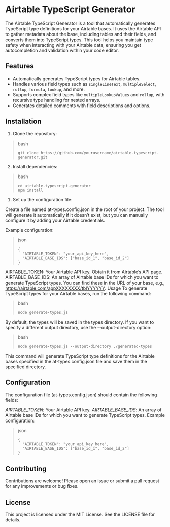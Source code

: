 # Airtable TypeScript Generator

The Airtable TypeScript Generator is a tool that automatically generates TypeScript type definitions for your Airtable bases. It uses the Airtable API to gather metadata about the base, including tables and their fields, and converts them into TypeScript types. This tool helps you maintain type safety when interacting with your Airtable data, ensuring you get autocompletion and validation within your code editor.

## Features
- Automatically generates TypeScript types for Airtable tables.
- Handles various field types such as `singleLineText`, `multipleSelect`, `rollup`, `formula`, `lookup`, and more.
- Supports complex field types like `multipleLookupValues` and `rollup`, with recursive type handling for nested arrays.
- Generates detailed comments with field descriptions and options.

## Installation

1. Clone the repository:

> bash
> ```
> git clone https://github.com/yourusername/airtable-typescript-generator.git
> ```

2. Install dependencies:

> bash
> ```
> cd airtable-typescript-generator
> npm install
> ```

1. Set up the configuration file:

Create a file named at-types.config.json in the root of your project. The tool will generate it automatically if it doesn’t exist, but you can manually configure it by adding your Airtable credentials.

Example configuration:

> json
> ```
> {
>   "AIRTABLE_TOKEN": "your_api_key_here",
>   "AIRTABLE_BASE_IDS": ["base_id_1", "base_id_2"]
> }
> ```

AIRTABLE_TOKEN: Your Airtable API key. Obtain it from Airtable’s API page.
AIRTABLE_BASE_IDS: An array of Airtable base IDs for which you want to generate TypeScript types. You can find these in the URL of your base, e.g., https://airtable.com/appXXXXXXXX/tblYYYYYY.
Usage
To generate TypeScript types for your Airtable bases, run the following command:

> bash
> ```
> node generate-types.js
> ```
By default, the types will be saved in the types directory. If you want to specify a different output directory, use the --output-directory option:

> bash
> ```
> node generate-types.js --output-directory ./generated-types
> ```
This command will generate TypeScript type definitions for the Airtable bases specified in the at-types.config.json file and save them in the specified directory.

## Configuration
The configuration file (at-types.config.json) should contain the following fields:

_AIRTABLE_TOKEN_: Your Airtable API key.
_AIRTABLE_BASE_IDS_: An array of Airtable base IDs for which you want to generate TypeScript types.
Example configuration:

> json
> ```
> {
>   "AIRTABLE_TOKEN": "your_api_key_here",
>   "AIRTABLE_BASE_IDS": ["base_id_1", "base_id_2"]
> }
> ```

## Contributing
Contributions are welcome! Please open an issue or submit a pull request for any improvements or bug fixes.

## License
This project is licensed under the MIT License. See the LICENSE file for details.
